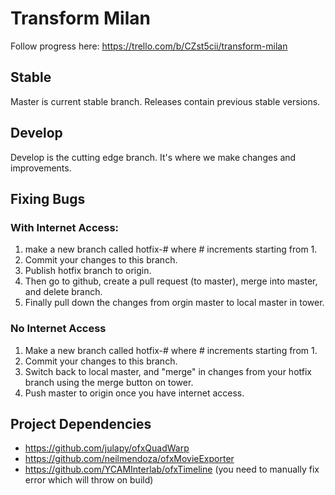 # Transform Milan

Follow progress here: https://trello.com/b/CZst5cii/transform-milan

## Stable
Master is current stable branch. Releases contain previous stable versions.

## Develop
Develop is the cutting edge branch. It's where we make changes and improvements.

## Fixing Bugs
### With Internet Access:

1. make a new branch called hotfix-# where # increments starting from 1.
2. Commit your changes to this branch.
3. Publish hotfix branch to origin. 
4. Then go to github, create a pull request (to master), merge into master, and delete branch. 
5. Finally pull down the changes from orgin master to local master in tower. 

### No Internet Access

1. Make a new branch called hotfix-# where # increments starting from 1.
2. Commit your changes to this branch.
3. Switch back to local master, and "merge" in changes from your hotfix branch using the merge button on tower. 
4. Push master to origin once you have internet access. 

## Project Dependencies

- https://github.com/julapy/ofxQuadWarp
- https://github.com/neilmendoza/ofxMovieExporter
- https://github.com/YCAMInterlab/ofxTimeline (you need to manually fix error which will throw on build)
